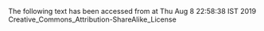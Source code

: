 The following text has been accessed from at Thu Aug 8 22:58:38 IST 2019
Creative_Commons_Attribution-ShareAlike_License
